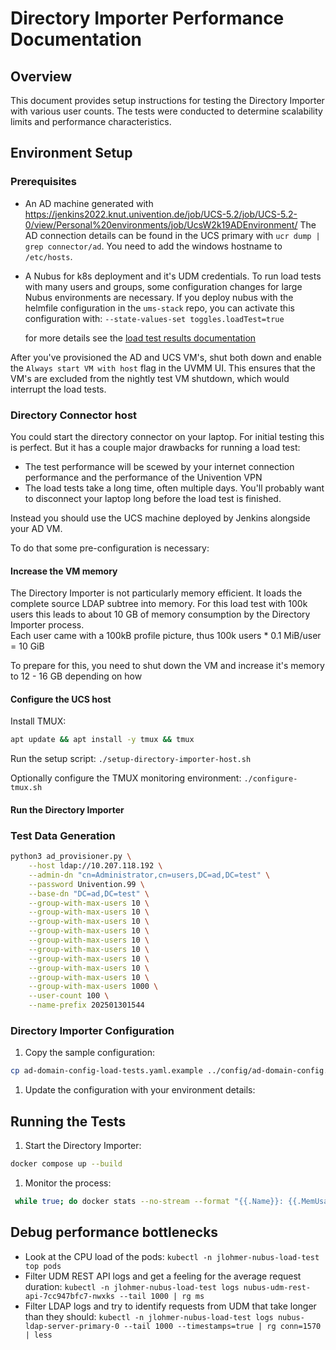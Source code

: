 # Directory Importer Performance Documentation

## Overview

This document provides setup instructions for testing the Directory Importer with various user counts. The tests were conducted to determine scalability limits and performance characteristics.

## Environment Setup

### Prerequisites

* An AD machine generated with https://jenkins2022.knut.univention.de/job/UCS-5.2/job/UCS-5.2-0/view/Personal%20environments/job/UcsW2k19ADEnvironment/ The AD connection details can be found in the UCS primary with `ucr dump | grep connector/ad`. You need to add the windows hostname to `/etc/hosts`.
* A Nubus for k8s deployment and it's UDM credentials.
  To run load tests with many users and groups, some configuration changes for large Nubus environments are necessary.
  If you deploy nubus with the helmfile configuration in the `ums-stack` repo, you can activate this configuration with: `--state-values-set toggles.loadTest=true`

  for more details see the [load test results documentation](./load-test-results_2025-02.md)

After you've provisioned the AD and UCS VM's,
shut both down and enable the `Always start VM with host`
flag in the UVMM UI.
This ensures that the VM's are excluded from the nightly test VM shutdown,
which would interrupt the load tests.

### Directory Connector host

You could start the directory connector on your laptop. For initial testing this is perfect.
But it has a couple major drawbacks for running a load test:
- The test performance will be scewed by your internet connection performance and the performance of the Univention VPN
- The load tests take a long time, often multiple days. You'll probably want to disconnect your laptop long before the load test is finished.

Instead you should use the UCS machine deployed by Jenkins alongside your AD VM.

To do that some pre-configuration is necessary:

#### Increase the VM memory

The Directory Importer is not particularly memory efficient.
It loads the complete source LDAP subtree into memory.
For this load test with 100k users this leads to about 10 GB of memory consumption
by the Directory Importer process.  
Each user came with a 100kB profile picture, thus
100k users * 0.1 MiB/user = 10 GiB

To prepare for this, you need to shut down the VM
and increase it's memory to 12 - 16 GB depending on how

#### Configure the UCS host

Install TMUX:

```sh
apt update && apt install -y tmux && tmux
```

Run the setup script: `./setup-directory-importer-host.sh`

Optionally configure the TMUX monitoring environment: `./configure-tmux.sh`

#### Run the Directory Importer

### Test Data Generation

```bash
python3 ad_provisioner.py \
    --host ldap://10.207.118.192 \
    --admin-dn "cn=Administrator,cn=users,DC=ad,DC=test" \
    --password Univention.99 \
    --base-dn "DC=ad,DC=test" \
    --group-with-max-users 10 \
    --group-with-max-users 10 \
    --group-with-max-users 10 \
    --group-with-max-users 10 \
    --group-with-max-users 10 \
    --group-with-max-users 10 \
    --group-with-max-users 10 \
    --group-with-max-users 10 \
    --group-with-max-users 10 \
    --group-with-max-users 1000 \
    --user-count 100 \
    --name-prefix 202501301544
```

### Directory Importer Configuration

1. Copy the sample configuration:
  ```bash
  cp ad-domain-config-load-tests.yaml.example ../config/ad-domain-config.yaml
  ```
1. Update the configuration with your environment details:

## Running the Tests

1. Start the Directory Importer:
  ```bash
  docker compose up --build
  ```
1. Monitor the process:
  ```bash
   while true; do docker stats --no-stream --format "{{.Name}}: {{.MemUsage}}" directory-importer-directory-importer-1 | xargs -I {} echo "$(date '+%Y-%m-%d %H:%M:%S') {}" >> container_memory.log; sleep 1; done
   ```

## Debug performance bottlenecks

* Look at the CPU load of the pods:
`kubectl -n jlohmer-nubus-load-test top pods`
* Filter UDM REST API logs and get a feeling for the average request duration:
`kubectl -n jlohmer-nubus-load-test logs nubus-udm-rest-api-7cc947bfc7-nwxks --tail 1000 | rg ms`
* Filter LDAP logs and try to identify requests from UDM that take longer than they should:
`kubectl -n jlohmer-nubus-load-test logs nubus-ldap-server-primary-0 --tail 1000 --timestamps=true | rg conn=1570 | less`

